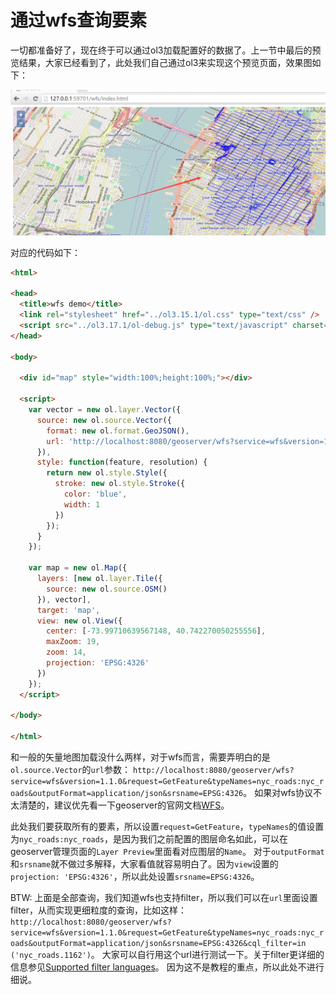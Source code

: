 # 通过wfs查询要素

一切都准备好了，现在终于可以通过ol3加载配置好的数据了。上一节中最后的预览结果，大家已经看到了，此处我们自己通过ol3来实现这个预览页面，效果图如下：

![wfs query demo](../img/wfs-query-nyc-roads.png)

对应的代码如下：
```html
<html>

<head>
  <title>wfs demo</title>
  <link rel="stylesheet" href="../ol3.15.1/ol.css" type="text/css" />
  <script src="../ol3.17.1/ol-debug.js" type="text/javascript" charset="utf-8"></script>
</head>

<body>

  <div id="map" style="width:100%;height:100%;"></div>

  <script>
    var vector = new ol.layer.Vector({
      source: new ol.source.Vector({
        format: new ol.format.GeoJSON(),
        url: 'http://localhost:8080/geoserver/wfs?service=wfs&version=1.1.0&request=GetFeature&typeNames=nyc_roads:nyc_roads&outputFormat=application/json&srsname=EPSG:4326'
      }),
      style: function(feature, resolution) {
        return new ol.style.Style({
          stroke: new ol.style.Stroke({
            color: 'blue',
            width: 1
          })
        });
      }
    });

    var map = new ol.Map({
      layers: [new ol.layer.Tile({
        source: new ol.source.OSM()
      }), vector],
      target: 'map',
      view: new ol.View({
        center: [-73.99710639567148, 40.742270050255556],
        maxZoom: 19,
        zoom: 14,
        projection: 'EPSG:4326'
      })
    });
  </script>

</body>

</html>
```

和一般的矢量地图加载没什么两样，对于wfs而言，需要弄明白的是`ol.source.Vector`的`url`参数： `http://localhost:8080/geoserver/wfs?service=wfs&version=1.1.0&request=GetFeature&typeNames=nyc_roads:nyc_roads&outputFormat=application/json&srsname=EPSG:4326`。 如果对wfs协议不太清楚的，建议优先看一下geoserver的官网文档[WFS](http://docs.geoserver.org/stable/en/user/services/wfs/index.html)。 

此处我们要获取所有的要素，所以设置`request=GetFeature`，`typeNames`的值设置为`nyc_roads:nyc_roads`，是因为我们之前配置的图层命名如此，可以在geoserver管理页面的`Layer Preview`里面看对应图层的`Name`。 对于`outputFormat`和`srsname`就不做过多解释，大家看值就容易明白了。因为`view`设置的`projection: 'EPSG:4326'`，所以此处设置`srsname=EPSG:4326`。

BTW: 上面是全部查询，我们知道wfs也支持filter，所以我们可以在`url`里面设置filter，从而实现更细粒度的查询，比如这样：`http://localhost:8080/geoserver/wfs?service=wfs&version=1.1.0&request=GetFeature&typeNames=nyc_roads:nyc_roads&outputFormat=application/json&srsname=EPSG:4326&cql_filter=in ('nyc_roads.1162')`。 大家可以自行用这个url进行测试一下。关于filter更详细的信息参见[Supported filter languages](http://docs.geoserver.org/latest/en/user/filter/syntax.html)。 因为这不是教程的重点，所以此处不进行细说。